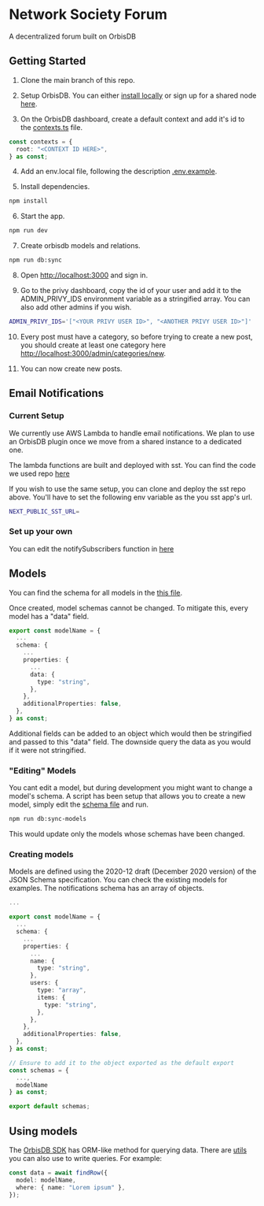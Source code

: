 # Network Society Forum

A decentralized forum built on OrbisDB

## Getting Started

1. Clone the main branch of this repo.

2. Setup OrbisDB.
   You can either [install locally](https://www.youtube.com/watch?v=8embizFvI-U) or sign up for a shared node [here](https://studio.useorbis.com/).

3. On the OrbisDB dashboard, create a default context and add it's id to the [contexts.ts](shared/orbis/contexts.ts) file.

```ts
const contexts = {
  root: "<CONTEXT ID HERE>",
} as const;
```

4. Add an env.local file, following the description [.env.example](.env.example).

5. Install dependencies.

```bash
npm install
```

6. Start the app.

```bash
npm run dev
```

7. Create orbisdb models and relations.

```bash
npm run db:sync
```

8. Open [http://localhost:3000](http://localhost:3000) and sign in.

9. Go to the privy dashboard, copy the id of your user and add it to the ADMIN_PRIVY_IDS environment variable as a stringified array. You can also add other admins if you wish.

```bash
ADMIN_PRIVY_IDS='["<YOUR PRIVY USER ID>", "<ANOTHER PRIVY USER ID>"]'
```

10. Every post must have a category, so before trying to create a new post, you should create at least one category here [http://localhost:3000/admin/categories/new](http://localhost:3000/admin/categories/new).

11. You can now create new posts.

## Email Notifications

### Current Setup

We currently use AWS Lambda to handle email notifications. We plan to use an OrbisDB plugin once we move from a shared instance to a dedicated one.

The lambda functions are built and deployed with sst. You can find the code we used repo [here](https://github.com/JM-M/nsforum-sst)

If you wish to use the same setup, you can clone and deploy the sst repo above. You'll have to set the following env variable as the you sst app's url.

```bash
NEXT_PUBLIC_SST_URL=
```

### Set up your own

You can edit the notifySubscribers function in [here](app/posts/actions.ts)

## Models

You can find the schema for all models in the [this file](shared/orbis/schemas/index.ts).

Once created, model schemas cannot be changed. To mitigate this, every model has a "data" field.

```ts
export const modelName = {
  ...
  schema: {
    ...
    properties: {
      ...
      data: {
        type: "string",
      },
    },
    additionalProperties: false,
  },
} as const;
```

Additional fields can be added to an object which would then be stringified and passed to this "data" field. The downside query the data as you would if it were not stringified.

### "Editing" Models

You cant edit a model, but during development you might want to change a model's schema. A script has been setup that allows you to create a new model, simply edit the [schema file](shared/orbis/schemas/index.ts) and run.

```bash
npm run db:sync-models
```

This would update only the models whose schemas have been changed.

### Creating models

Models are defined using the 2020-12 draft (December 2020 version) of the JSON Schema specification. You can check the existing models for examples. The notifications schema has an array of objects.

```ts
...

export const modelName = {
  ...
  schema: {
    ...
    properties: {
      ...
      name: {
        type: "string",
      },
      users: {
        type: "array",
        items: {
          type: "string",
        },
      },
    },
    additionalProperties: false,
  },
} as const;

// Ensure to add it to the object exported as the default export
const schemas = {
  ...,
  modelName
} as const;

export default schemas;
```

## Using models

The [OrbisDB SDK](https://github.com/OrbisWeb3/db-sdk) has ORM-like method for querying data. There are [utils](shared/orbis/utils.ts) you can also use to write queries. For example:

```ts
const data = await findRow({
  model: modelName,
  where: { name: "Lorem ipsum" },
});
```
